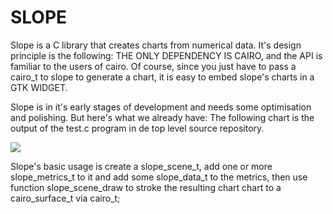 SLOPE
=====

Slope is a C library that creates charts from numerical data. It's design
principle is the following: THE ONLY DEPENDENCY IS CAIRO, and the API is
familiar to the users of cairo. Of course, since you just have to pass a
cairo_t to slope to generate a chart, it is easy to embed slope's charts
in a GTK WIDGET.

Slope is in it's early stages of development and needs some optimisation
and polishing. But here's what we already have: The following chart is
the output of the test.c program in de top level source repository.

![](https://github.com/exocode/slope/blob/master/figure.png)

Slope's basic usage is create a slope_scene_t, add one or more slope_metrics_t
to it and add some slope_data_t to the metrics, then use function slope_scene_draw
to stroke the resulting chart chart to a cairo_surface_t via cairo_t;
